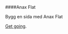 ####Anax Flat

Bygg en sida med Anax Flat

[Get going](http://dbwebb.se/kunskap/bygg-me-sida-med-anax-flat).
